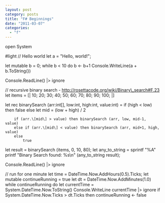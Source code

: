 ```yaml
---
layout: post
category: posts
title: "F# Beginnings"
date: "2011-03-07"
categories: 
  - "f"
---
```


open System

#light // Hello world let a = "Hello, world!";

let mutable b = 0;
while b < 10 do b <- b+1
     Console.WriteLine(a + b.ToString())

Console.ReadLine() |> ignore
            

// recursive binary search  - http://rosettacode.org/wiki/Binary\_search#F.23 let items = \[| 10; 20; 30; 40; 50; 60; 70; 80; 90; 100; |\]

let rec binarySearch (arr:int\[\], low:int, high:int, value:int) =
    if (high < low) then
        false
    else
        let mid = (low + high) / 2
 
        if (arr.\[mid\] > value) then binarySearch (arr, low, mid-1, value)
        else if (arr.\[mid\] < value) then binarySearch (arr, mid+1, high, value)
        else
            true

let result = binarySearch (items, 0, 10, 80);
let any\_to\_string = sprintf "%A" printf "Binary Search found: %s\\n" (any\_to\_string result);

Console.ReadLine() |> ignore

// run for one minute let time = DateTime.Now.AddHours(0.5).Ticks;
let mutable continueRunning = true
let dt = DateTime.Now.AddMinutes(1.0)
while continueRunning do
    let currentTime = System.DateTime.Now.ToString()
    Console.WriteLine currentTime |> ignore
    if System.DateTime.Now.Ticks > dt.Ticks then continueRunning <- false
